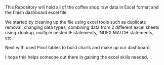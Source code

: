 This Repository will hold all of the coffee shop raw data in Excel format
and the finish dashboard excel file.

We started by cleaning up the file using excel tools such as duplicate removal, changing data types, combining data from 2 different excel sheets using xlookup, multiple nested IF statements, INDEX MATCH statements, etc.

Next with used Pivot tables to build charts and make up our dashboard

I hope this helps someone out there in gaining the excel skills needed.
